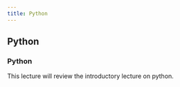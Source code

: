 ```yaml
---
title: Python
---
```

## Python
### Python

This lecture will review the introductory lecture on python.